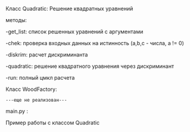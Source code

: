 Класс Quadratic:
Решение квадратных уравнений

методы:
    
-get_list: список решенных уравнений с аргументами

-chek: проверка входных данных на истинность (a,b,c - числа, a != 0)

-diskrim: расчет дискриминанта

-quadratic: решение квадратного уравнения через дискриминант

-run: полный цмкл расчета

Класс WoodFactory:

    ---еще не реализован---

main.py :

Пример работы с классом Quadratic
    


    